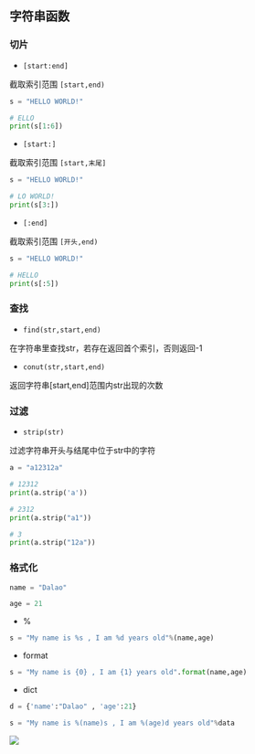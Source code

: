 <!--
 * @Description: 
 * @Version: 1.0
 * @Author: DaLao
 * @Email: dalao_li@163.com
 * @Date: 2021-12-01 20:37:22
 * @LastEditors: DaLao
 * @LastEditTime: 2022-01-17 04:32:22
-->


## 字符串函数


### 切片

- `[start:end]`

截取索引范围 `[start,end)`

```py
s = "HELLO WORLD!"

# ELLO
print(s[1:6])
```
 
- `[start:]`
  
截取索引范围 `[start,末尾]`

```py
s = "HELLO WORLD!"

# LO WORLD!
print(s[3:])
```

- `[:end]`

截取索引范围 `[开头,end)`

```py
s = "HELLO WORLD!"

# HELLO
print(s[:5])
```


### 查找

- `find(str,start,end)`

在字符串里查找str，若存在返回首个索引，否则返回-1


- `conut(str,start,end)`

返回字符串[start,end]范围内str出现的次数


### 过滤

- `strip(str)`

过滤字符串开头与结尾中位于str中的字符

```py
a = "a12312a"

# 12312
print(a.strip('a'))

# 2312
print(a.strip("a1"))

# 3
print(a.strip("12a"))
```


### 格式化

```py
name = "Dalao"

age = 21
```

- %

```py
s = "My name is %s , I am %d years old"%(name,age)
```

- format

```py
s = "My name is {0} , I am {1} years old".format(name,age)
```

- dict

```py
d = {'name':"Dalao" , 'age':21}

s = "My name is %(name)s , I am %(age)d years old"%data
```

![](https://cdn.hurra.ltd/img/20211225013623.png)
